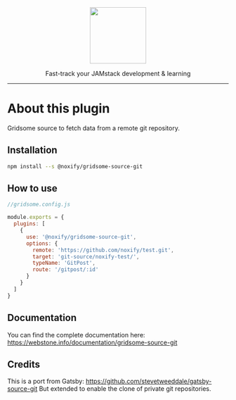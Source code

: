 <div align="center">

<a href="https://www.jammeryhq.com" title="JammeryHQ" target="_blank">

  <img src="https://jammeryhq.com/jammeryhq.png" width="128" />
  
</a>

<p>
Fast-track your JAMstack development & learning
</p>
</div>

<hr />

# About this plugin

Gridsome source to fetch data from a remote git repository.

## Installation

```bash
npm install --s @noxify/gridsome-source-git
```

## How to use

```js
//gridsome.config.js

module.exports = {
  plugins: [
    {
      use: '@noxify/gridsome-source-git',
      options: {
        remote: 'https://github.com/noxify/test.git',
        target: 'git-source/noxify-test/',
        typeName: 'GitPost',
        route: '/gitpost/:id'
      }
    }
  ]
}
```

## Documentation

You can find the complete documentation here: https://webstone.info/documentation/gridsome-source-git

## Credits

This is a port from Gatsby: https://github.com/stevetweeddale/gatsby-source-git
But extended to enable the clone of private git repositories.

